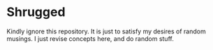 # Shrugged


Kindly ignore this repository.
It is just to satisfy my desires of random musings.
I just revise concepts here, and do random stuff.
